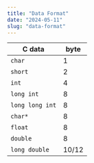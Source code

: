 ```yaml
---
title: "Data Format"
date: "2024-05-11"
slug: "data-format"
---
```


|C data|byte|
|----|----|
|`char`|1|
|`short`|2|
|`int`|4|
|`long int`|8|
|`long long int`|8|
|`char*`|8|
|`float`|8|
|`double`|8|
|`long double`|10/12|